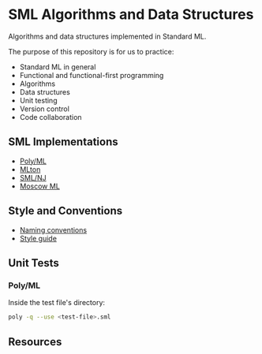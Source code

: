 # SML Algorithms and Data Structures

Algorithms and data structures implemented in Standard ML.

The purpose of this repository is for us to practice:

- Standard ML in general
- Functional and functional-first programming
- Algorithms
- Data structures
- Unit testing
- Version control
- Code collaboration

## SML Implementations

- [Poly/ML][30]
- [MLton][31]
- [SML/NJ][32]
- [Moscow ML][33]

## Style and Conventions

- [Naming conventions][50]
- [Style guide][51]

## Unit Tests

### Poly/ML

Inside the test file's directory:

```bash
poly -q --use <test-file>.sml
```

## Resources

[30]: http://mlton.org/
[31]: https://www.polyml.org/
[32]: https://www.smlnj.org/
[33]: https://mosml.org/

[50]: https://thebreakfastpost.com/2016/06/11/naming-conventions-in-standard-ml/
[51]: https://www.cs.cornell.edu/courses/cs312/2008sp/handouts/style.htm

